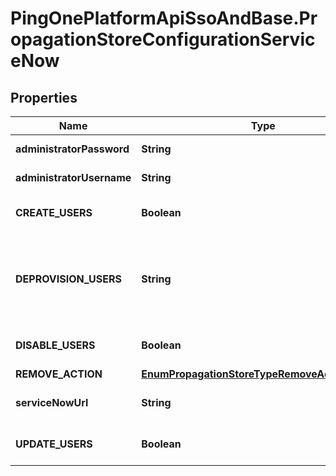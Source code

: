 # PingOnePlatformApiSsoAndBase.PropagationStoreConfigurationServiceNow

## Properties

Name | Type | Description | Notes
------------ | ------------- | ------------- | -------------
**administratorPassword** | **String** | Password for the administrator. | 
**administratorUsername** | **String** | Username for the administrator. | 
**CREATE_USERS** | **Boolean** | Whether or not users are allowed to be created. | [optional] 
**DEPROVISION_USERS** | **String** | Whether or not users are allowed to be deprovisioned (removed) following action specified in &#x60;REMOVE_ACTION&#x60;. | [optional] 
**DISABLE_USERS** | **Boolean** | Whether or not new users are allowed to be disabled. | [optional] 
**REMOVE_ACTION** | [**EnumPropagationStoreTypeRemoveActionDisable**](EnumPropagationStoreTypeRemoveActionDisable.md) |  | [optional] 
**serviceNowUrl** | **String** | The URL for the ServiceNow account. | 
**UPDATE_USERS** | **Boolean** | Whether or not users are allowed to be updated. | [optional] 


